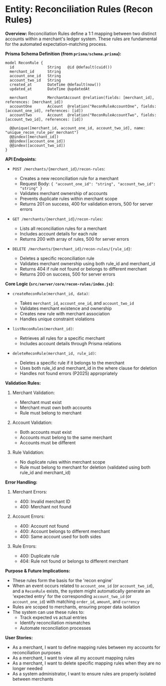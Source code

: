 # Entity: Reconciliation Rules (Recon Rules)

**Overview:**
Reconciliation Rules define a 1:1 mapping between two distinct accounts within a merchant's ledger system. These rules are fundamental for the automated expectation-matching process.

**Prisma Schema Definition (from `prisma/schema.prisma`):**

```prisma
model ReconRule {
  id               String   @id @default(cuid())
  merchant_id      String
  account_one_id   String
  account_two_id   String
  created_at       DateTime @default(now())
  updated_at       DateTime @updatedAt

  merchant         MerchantAccount @relation(fields: [merchant_id], references: [merchant_id])
  accountOne       Account  @relation("ReconRuleAccountOne", fields: [account_one_id], references: [id])
  accountTwo       Account  @relation("ReconRuleAccountTwo", fields: [account_two_id], references: [id])

  @@unique([merchant_id, account_one_id, account_two_id], name: "unique_recon_rule_per_merchant")
  @@index([merchant_id])
  @@index([account_one_id])
  @@index([account_two_id])
}
```

**API Endpoints:**

- `POST /merchants/{merchant_id}/recon-rules`:

  - Creates a new reconciliation rule for a merchant
  - Request Body: `{ "account_one_id": "string", "account_two_id": "string" }`
  - Validates merchant ownership of accounts
  - Prevents duplicate rules within merchant scope
  - Returns 201 on success, 400 for validation errors, 500 for server errors

- `GET /merchants/{merchant_id}/recon-rules`:

  - Lists all reconciliation rules for a merchant
  - Includes account details for each rule
  - Returns 200 with array of rules, 500 for server errors

- `DELETE /merchants/{merchant_id}/recon-rules/{rule_id}`:
  - Deletes a specific reconciliation rule
  - Validates merchant ownership using both rule_id and merchant_id
  - Returns 404 if rule not found or belongs to different merchant
  - Returns 200 on success, 500 for server errors

**Core Logic (`src/server/core/recon-rules/index.js`):**

- `createReconRule(merchant_id, data)`:

  - Takes `merchant_id`, `account_one_id`, and `account_two_id`
  - Validates merchant existence and ownership
  - Creates new rule with merchant association
  - Handles unique constraint violations

- `listReconRules(merchant_id)`:

  - Retrieves all rules for a specific merchant
  - Includes account details through Prisma relations

- `deleteReconRule(merchant_id, rule_id)`:
  - Deletes a specific rule if it belongs to the merchant
  - Uses both rule_id and merchant_id in the where clause for deletion
  - Handles not found errors (P2025) appropriately

**Validation Rules:**

1. Merchant Validation:

   - Merchant must exist
   - Merchant must own both accounts
   - Rule must belong to merchant

2. Account Validation:

   - Both accounts must exist
   - Accounts must belong to the same merchant
   - Accounts must be different

3. Rule Validation:
   - No duplicate rules within merchant scope
   - Rule must belong to merchant for deletion (validated using both rule_id and merchant_id)

**Error Handling:**

1. Merchant Errors:

   - 400: Invalid merchant ID
   - 400: Merchant not found

2. Account Errors:

   - 400: Account not found
   - 400: Account belongs to different merchant
   - 400: Same account used for both sides

3. Rule Errors:
   - 400: Duplicate rule
   - 404: Rule not found or belongs to different merchant

**Purpose & Future Implications:**

- These rules form the basis for the 'recon engine'
- When an event occurs related to `account_one_id` (or `account_two_id`), and a `ReconRule` exists, the system might automatically generate an 'expected entry' for the corresponding `account_two_id` (or `account_one_id`) with matching `order_id`, `amount`, and `currency`
- Rules are scoped to merchants, ensuring proper data isolation
- The system can use these rules to:
  - Track expected vs actual entries
  - Identify reconciliation mismatches
  - Automate reconciliation processes

**User Stories:**

- As a merchant, I want to define mapping rules between my accounts for reconciliation purposes
- As a merchant, I want to view all my account mapping rules
- As a merchant, I want to delete specific mapping rules when they are no longer needed
- As a system administrator, I want to ensure rules are properly isolated between merchants
